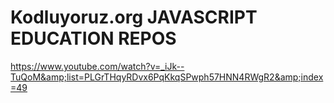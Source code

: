 # Kodluyoruz.org JAVASCRIPT EDUCATION REPOS
https://www.youtube.com/watch?v=_iJk--TuQoM&amp;list=PLGrTHqyRDvx6PqKkqSPwph57HNN4RWgR2&amp;index=49
